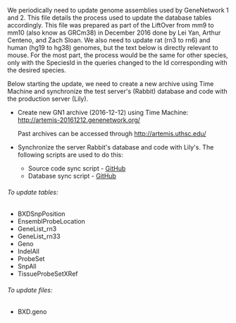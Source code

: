We periodically need to update genome assemblies used by GeneNetwork 1 and 2. This file details the process used to update the database tables accordingly. This file was prepared as part of the LiftOver from mm9 to mm10 (also know as GRCm38) in December 2016 done by Lei Yan, Arthur Centeno, and Zach Sloan. We also need to update rat (rn3 to rn6) and human (hg19 to hg38) genomes, but the text below is directly relevant to mouse. For the most part, the process would be the same for other species, only with the SpeciesId in the queries changed to the Id corresponding with the desired species.

Below starting the update, we need to create a new archive using Time Machine and synchronize the test server's (Rabbit) database and code with the production server (Lily). 

- Create new GN1 archive (2016-12-12) using Time Machine: http://artemis-20161212.genenetwork.org/

   Past archives can be accessed through http://artemis.uthsc.edu/

- Synchronize the server Rabbit's database and code with Lily's. The following scripts are used to do this:
   * Source code sync script - [GitHub](https://github.com/genenetwork/sysmaintenance/blob/master/gn_update_src/gnupdatesrc_from_lily.sh)
   * Database sync script - [GitHub](https://github.com/genenetwork/sysmaintenance/blob/master/gn_update_db/gnupdatedb_from_lily.sh)


###### To update tables:

- BXDSnpPosition
- EnsemblProbeLocation
- GeneList_rn3
- GeneList_rn33
- Geno
- IndelAll
- ProbeSet
- SnpAll
- TissueProbeSetXRef

###### To update files:
- BXD.geno
